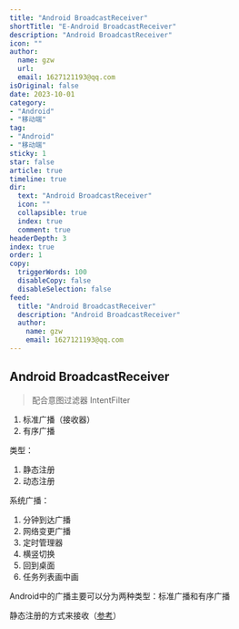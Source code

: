 ```yaml
---
title: "Android BroadcastReceiver"
shortTitle: "E-Android BroadcastReceiver"
description: "Android BroadcastReceiver"
icon: ""
author: 
  name: gzw
  url: 
  email: 1627121193@qq.com
isOriginal: false
date: 2023-10-01
category: 
- "Android"
- "移动端"
tag:
- "Android"
- "移动端"
sticky: 1
star: false
article: true
timeline: true
dir:
  text: "Android BroadcastReceiver"
  icon: ""
  collapsible: true
  index: true
  comment: true
headerDepth: 3
index: true
order: 1
copy:
  triggerWords: 100
  disableCopy: false
  disableSelection: false
feed:
  title: "Android BroadcastReceiver"
  description: "Android BroadcastReceiver"
  author:
    name: gzw
    email: 1627121193@qq.com
---
```






## Android BroadcastReceiver

> 配合意图过滤器 IntentFilter

1. 标准广播（接收器）
2. 有序广播

类型：

1. 静态注册
2. 动态注册

系统广播：

1. 分钟到达广播
2. 网络变更广播
3. 定时管理器
4. 横竖切换
5. 回到桌面
6. 任务列表画中画

Android中的广播主要可以分为两种类型：标准广播和有序广播

静态注册的方式来接收（[参考](https://developer.android.google.cn/guide/components/broadcast-exceptions?hl=zh-cn)）

